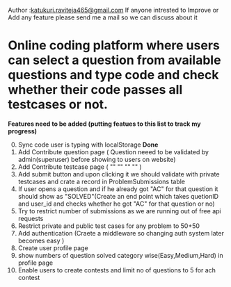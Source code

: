 Author :katukuri.raviteja465@gmail.com
If anyone intrested to Improve or Add  any  feature please send me a mail so we can discuss about it
# Online coding platform where users can select a question from available questions and type code and check whether their code passes all testcases or not.

**Features need to be added (putting featues to this list to track my progress)**

 0)  Sync code user is typing with localStorage    **Done**
 1)  Add Contribute question page  ( Question neeed to be validated by admin(superuser) before showing to users on website) 
 2)  Add Contribute testcase page  (       ""                 ""                 ""            ""     )
 3)  Add submit button and upon clicking it we should validate with private testcases and crate a record in ProblemSubmissions table
 4)  If user opens a question and if he already got "AC" for that question it should show as "SOLVED"(Create an end point which takes quetionID and user_id and  checks whether  he      got "AC" for that question  or no)
 5)  Try to restrict number of submissions as we are running out of free  api requests
 6)  Restrict private and public test cases for any problem to 50+50
 7)  Add authentication (Craete a  middleware so changing auth system later becomes easy )
 8)  Create user profile page
 9)  show numbers  of question solved category wise(Easy,Medium,Hard) in profile page 
 10)  Enable users to create contests and limit no of questions to 5 for ach contest
 
